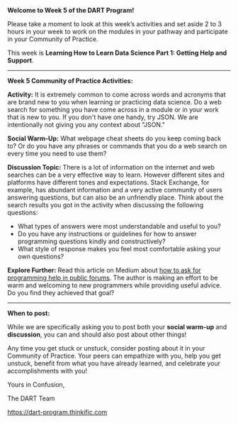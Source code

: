 **Welcome to Week 5 of the DART Program!**

Please take a moment to look at this week’s activities and set aside 2 to 3 hours in your week to work on the modules in your pathway and participate in your Community of Practice. 

This week is **Learning How to Learn Data Science Part 1: Getting Help and Support**.

---

**Week 5 Community of Practice Activities:**

**Activity:** 
It is extremely common to come across words and acronyms that are brand new to you when learning or practicing data science. Do a web search for something you have come across in a module or in your work that is new to you. If you don't have one handy, try JSON. We are intentionally not giving you any context about "JSON." 

**Social Warm-Up:** 
What webpage cheat sheets do you keep coming back to? Or do you have any phrases or commands that you do a web search on every time you need to use them?

**Discussion Topic:** 
There is a lot of information on the internet and web searches can be a very effective way to learn. However different sites and platforms have different tones and expectations. Stack Exchange, for example, has abundant information and a very active community of users answering questions, but can also be an unfriendly place. Think about the search results you got in the activity when discussing the following questions:
<ul>
    <li> What types of answers were most understandable and useful to you? </li>
    <li> Do you have any instructions or guidelines for how to answer programming questions kindly and constructively? </li>
    <li> What style of response makes you feel most comfortable asking your own questions? </li>
</ul>

**Explore Further:** 
Read this article on Medium about [how to ask for programming help in public forums](https://medium.com/the-self-taught-programmer/as-a-new-programmer-asking-for-help-is-intimidating-5188a0f62ab9). The author is making an effort to be warm and welcoming to new programmers while providing useful advice. Do you find they achieved that goal?

---

**When to post:**

While we are specifically asking you to post both your **social warm-up** and **discussion**, you can and should also post about other things!

Any time you get stuck or unstuck, consider posting about it in your Community of Practice. Your peers can empathize with you, help you get unstuck, benefit from what you have already learned, and celebrate your accomplishments with you!

 Yours in Confusion, 

The DART Team

https://dart-program.thinkific.com
